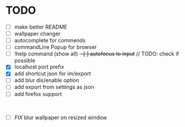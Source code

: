 # TODO

- [ ] make better README
- [ ] wallpaper changer
- [ ] autocomplete for commends
- [ ] commandLine Popup for browser
- [ ] !help command (show all)
~~- [ ] autofocus to input~~ // TODO: check if possible
- [x] localhost port prefix
- [x] add shortcut json for im/export
- [ ] add blur dis/enable option
- [ ] add export from settings as json
- [ ] add firefox support
<br>

- [ ] _FIX_ blur wallpaper on resized window
